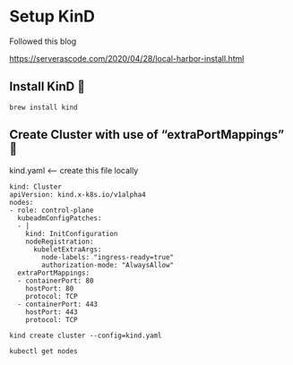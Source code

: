 # Setup KinD


Followed this blog

https://serverascode.com/2020/04/28/local-harbor-install.html


## Install KinD 🔧

```
brew install kind
```

## Create Cluster with use of “extraPortMappings” 🔧


kind.yaml <-- create this file locally
```
kind: Cluster
apiVersion: kind.x-k8s.io/v1alpha4
nodes:
- role: control-plane
  kubeadmConfigPatches:
  - |
    kind: InitConfiguration
    nodeRegistration:
      kubeletExtraArgs:
        node-labels: "ingress-ready=true"
        authorization-mode: "AlwaysAllow"
  extraPortMappings:
  - containerPort: 80
    hostPort: 80
    protocol: TCP
  - containerPort: 443
    hostPort: 443
    protocol: TCP
```

```
kind create cluster --config=kind.yaml 
```

```
kubectl get nodes
```


